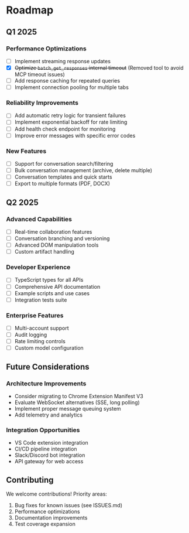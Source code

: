 # Roadmap

## Q1 2025

### Performance Optimizations
- [ ] Implement streaming response updates
- [x] ~~Optimize `batch_get_responses` internal timeout~~ (Removed tool to avoid MCP timeout issues)
- [ ] Add response caching for repeated queries
- [ ] Implement connection pooling for multiple tabs

### Reliability Improvements
- [ ] Add automatic retry logic for transient failures
- [ ] Implement exponential backoff for rate limiting
- [ ] Add health check endpoint for monitoring
- [ ] Improve error messages with specific error codes

### New Features
- [ ] Support for conversation search/filtering
- [ ] Bulk conversation management (archive, delete multiple)
- [ ] Conversation templates and quick starts
- [ ] Export to multiple formats (PDF, DOCX)

## Q2 2025

### Advanced Capabilities
- [ ] Real-time collaboration features
- [ ] Conversation branching and versioning
- [ ] Advanced DOM manipulation tools
- [ ] Custom artifact handling

### Developer Experience
- [ ] TypeScript types for all APIs
- [ ] Comprehensive API documentation
- [ ] Example scripts and use cases
- [ ] Integration tests suite

### Enterprise Features
- [ ] Multi-account support
- [ ] Audit logging
- [ ] Rate limiting controls
- [ ] Custom model configuration

## Future Considerations

### Architecture Improvements
- Consider migrating to Chrome Extension Manifest V3
- Evaluate WebSocket alternatives (SSE, long polling)
- Implement proper message queuing system
- Add telemetry and analytics

### Integration Opportunities
- VS Code extension integration
- CI/CD pipeline integration
- Slack/Discord bot integration
- API gateway for web access

## Contributing

We welcome contributions! Priority areas:
1. Bug fixes for known issues (see ISSUES.md)
2. Performance optimizations
3. Documentation improvements
4. Test coverage expansion